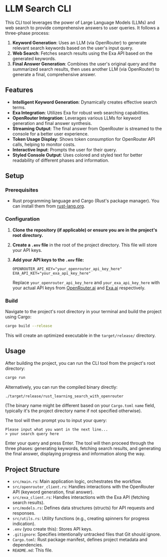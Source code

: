 # LLM Search CLI

This CLI tool leverages the power of Large Language Models (LLMs) and web search to provide comprehensive answers to user queries. It follows a three-phase process:

1.  **Keyword Generation**: Uses an LLM (via OpenRouter) to generate relevant search keywords based on the user's input query.
2.  **Web Search**: Fetches search results using the Exa API based on the generated keywords.
3.  **Final Answer Generation**: Combines the user's original query and the summarized search results, then uses another LLM (via OpenRouter) to generate a final, comprehensive answer.

## Features

*   **Intelligent Keyword Generation**: Dynamically creates effective search terms.
*   **Exa Integration**: Utilizes Exa for robust web searching capabilities.
*   **OpenRouter Integration**: Leverages various LLMs for keyword generation and final answer synthesis.
*   **Streaming Output**: The final answer from OpenRouter is streamed to the console for a better user experience.
*   **Token Usage Display**: Shows token consumption for OpenRouter API calls, helping to monitor costs.
*   **Interactive Input**: Prompts the user for their query.
*   **Styled Console Output**: Uses colored and styled text for better readability of different phases and information.

## Setup

### Prerequisites

*   Rust programming language and Cargo (Rust's package manager). You can install them from [rust-lang.org](https://www.rust-lang.org/tools/install).

### Configuration

1.  **Clone the repository (if applicable) or ensure you are in the project's root directory.**

2.  **Create a `.env` file** in the root of the project directory. This file will store your API keys.

3.  **Add your API keys to the `.env` file:**

    ```env
    OPENROUTER_API_KEY="your_openrouter_api_key_here"
    EXA_API_KEY="your_exa_api_key_here"
    ```

    Replace `your_openrouter_api_key_here` and `your_exa_api_key_here` with your actual API keys from [OpenRouter.ai](https://openrouter.ai/) and [Exa.ai](https://exa.ai/) respectively.

### Build

Navigate to the project's root directory in your terminal and build the project using Cargo:

```bash
cargo build --release
```

This will create an optimized executable in the `target/release/` directory.

## Usage

After building the project, you can run the CLI tool from the project's root directory:

```bash
cargo run
```

Alternatively, you can run the compiled binary directly:

```bash
./target/release/rust_learning_search_with_openrouter
```

(The binary name might be different based on your `Cargo.toml` `name` field, typically it's the project directory name if not specified otherwise).

The tool will then prompt you to input your query:

```
Please input what you want in the next line...
> your search query here
```

Enter your query and press Enter. The tool will then proceed through the three phases: generating keywords, fetching search results, and generating the final answer, displaying progress and information along the way.

## Project Structure

*   `src/main.rs`: Main application logic, orchestrates the workflow.
*   `src/openrouter_client.rs`: Handles interactions with the OpenRouter API (keyword generation, final answer).
*   `src/exa_client.rs`: Handles interactions with the Exa API (fetching search results).
*   `src/models.rs`: Defines data structures (structs) for API requests and responses.
*   `src/utils.rs`: Utility functions (e.g., creating spinners for progress indication).
*   `.env` (you create this): Stores API keys.
*   `.gitignore`: Specifies intentionally untracked files that Git should ignore.
*   `Cargo.toml`: Rust package manifest, defines project metadata and dependencies.
*   `README.md`: This file.